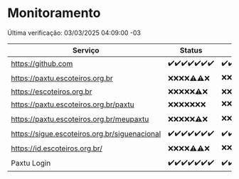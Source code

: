 # Monitoramento

Última verificação: 03/03/2025 04:09:00 -03

|Serviço|Status|Últimas 24h|
|---|---|---|
|https://github.com|<span title="2025-02-24: OK=23">✔️</span><span title="2025-02-25: OK=23">✔️</span><span title="2025-02-26: OK=23">✔️</span><span title="2025-02-27: OK=23">✔️</span><span title="2025-02-28: OK=23">✔️</span><span title="2025-03-01: OK=23">✔️</span><span title="2025-03-02: OK=7">✔️</span>|<span title="02/03/2025 05:10:00 -03 : 200">✔️</span><span title="02/03/2025 06:08:00 -03 : 200">✔️</span><span title="02/03/2025 07:08:00 -03 : 200">✔️</span><span title="02/03/2025 08:07:00 -03 : 200">✔️</span><span title="02/03/2025 09:13:00 -03 : 200">✔️</span><span title="02/03/2025 10:12:00 -03 : 200">✔️</span><span title="02/03/2025 11:07:00 -03 : 200">✔️</span><span title="02/03/2025 12:07:00 -03 : 200">✔️</span><span title="02/03/2025 13:08:00 -03 : 200">✔️</span><span title="02/03/2025 14:06:00 -03 : 200">✔️</span><span title="02/03/2025 15:10:00 -03 : 200">✔️</span><span title="02/03/2025 16:04:00 -03 : 200">✔️</span><span title="02/03/2025 17:08:00 -03 : 200">✔️</span><span title="02/03/2025 18:07:00 -03 : 200">✔️</span><span title="02/03/2025 19:07:00 -03 : 200">✔️</span><span title="02/03/2025 20:07:00 -03 : 200">✔️</span><span title="02/03/2025 21:43:00 -03 : 200">✔️</span><span title="02/03/2025 23:15:00 -03 : 200">✔️</span><span title="03/03/2025 00:19:00 -03 : 200">✔️</span><span title="03/03/2025 01:11:00 -03 : 200">✔️</span><span title="03/03/2025 02:09:00 -03 : 200">✔️</span><span title="03/03/2025 03:13:00 -03 : 200">✔️</span><span title="03/03/2025 04:09:00 -03 : 200">✔️</span>|
|https://paxtu.escoteiros.org.br|<span title="2025-02-24: Falhas=23">❌</span><span title="2025-02-25: Falhas=23">❌</span><span title="2025-02-26: Falhas=23">❌</span><span title="2025-02-27: Falhas=23">❌</span><span title="2025-02-28: OK=4, Falhas=19">⚠️</span><span title="2025-03-01: OK=3, Falhas=20">⚠️</span><span title="2025-03-02: Falhas=7">❌</span>|<span title="02/03/2025 05:10:00 -03 : 403">❌</span><span title="02/03/2025 06:08:00 -03 : 403">❌</span><span title="02/03/2025 07:08:00 -03 : 403">❌</span><span title="02/03/2025 08:07:00 -03 : 403">❌</span><span title="02/03/2025 09:13:00 -03 : 403">❌</span><span title="02/03/2025 10:12:00 -03 : 200">✔️</span><span title="02/03/2025 11:07:00 -03 : 403">❌</span><span title="02/03/2025 12:07:00 -03 : 403">❌</span><span title="02/03/2025 13:08:00 -03 : 403">❌</span><span title="02/03/2025 14:06:00 -03 : 403">❌</span><span title="02/03/2025 15:10:00 -03 : 403">❌</span><span title="02/03/2025 16:04:00 -03 : 403">❌</span><span title="02/03/2025 17:08:00 -03 : 403">❌</span><span title="02/03/2025 18:07:00 -03 : 403">❌</span><span title="02/03/2025 19:07:00 -03 : 403">❌</span><span title="02/03/2025 20:07:00 -03 : 403">❌</span><span title="02/03/2025 21:43:00 -03 : 403">❌</span><span title="02/03/2025 23:15:00 -03 : 403">❌</span><span title="03/03/2025 00:19:00 -03 : 403">❌</span><span title="03/03/2025 01:11:00 -03 : 403">❌</span><span title="03/03/2025 02:09:00 -03 : 200">✔️</span><span title="03/03/2025 03:13:00 -03 : 403">❌</span><span title="03/03/2025 04:09:00 -03 : 403">❌</span>|
|https://escoteiros.org.br|<span title="2025-02-24: Falhas=23">❌</span><span title="2025-02-25: Falhas=23">❌</span><span title="2025-02-26: Falhas=23">❌</span><span title="2025-02-27: Falhas=23">❌</span><span title="2025-02-28: Falhas=23">❌</span><span title="2025-03-01: OK=1, Falhas=22">⚠️</span><span title="2025-03-02: Falhas=7">❌</span>|<span title="02/03/2025 05:10:00 -03 : 403">❌</span><span title="02/03/2025 06:08:00 -03 : 403">❌</span><span title="02/03/2025 07:08:00 -03 : 403">❌</span><span title="02/03/2025 08:07:00 -03 : 403">❌</span><span title="02/03/2025 09:13:00 -03 : 403">❌</span><span title="02/03/2025 10:12:00 -03 : 403">❌</span><span title="02/03/2025 11:07:00 -03 : 403">❌</span><span title="02/03/2025 12:07:00 -03 : 403">❌</span><span title="02/03/2025 13:08:00 -03 : 403">❌</span><span title="02/03/2025 14:06:00 -03 : 403">❌</span><span title="02/03/2025 15:10:00 -03 : 403">❌</span><span title="02/03/2025 16:04:00 -03 : 403">❌</span><span title="02/03/2025 17:08:00 -03 : 403">❌</span><span title="02/03/2025 18:07:00 -03 : 403">❌</span><span title="02/03/2025 19:07:00 -03 : 403">❌</span><span title="02/03/2025 20:07:00 -03 : 403">❌</span><span title="02/03/2025 21:43:00 -03 : 403">❌</span><span title="02/03/2025 23:15:00 -03 : 403">❌</span><span title="03/03/2025 00:19:00 -03 : 403">❌</span><span title="03/03/2025 01:11:00 -03 : 403">❌</span><span title="03/03/2025 02:09:00 -03 : 403">❌</span><span title="03/03/2025 03:13:00 -03 : 403">❌</span><span title="03/03/2025 04:09:00 -03 : 403">❌</span>|
|https://paxtu.escoteiros.org.br/paxtu|<span title="2025-02-24: Falhas=23">❌</span><span title="2025-02-25: Falhas=23">❌</span><span title="2025-02-26: Falhas=23">❌</span><span title="2025-02-27: Falhas=23">❌</span><span title="2025-02-28: Falhas=23">❌</span><span title="2025-03-01: Falhas=23">❌</span><span title="2025-03-02: Falhas=7">❌</span>|<span title="02/03/2025 05:10:00 -03 : 403">❌</span><span title="02/03/2025 06:08:00 -03 : 403">❌</span><span title="02/03/2025 07:08:00 -03 : 403">❌</span><span title="02/03/2025 08:07:00 -03 : 403">❌</span><span title="02/03/2025 09:13:00 -03 : 403">❌</span><span title="02/03/2025 10:12:00 -03 : 403">❌</span><span title="02/03/2025 11:07:00 -03 : 403">❌</span><span title="02/03/2025 12:07:00 -03 : 403">❌</span><span title="02/03/2025 13:08:00 -03 : 200">✔️</span><span title="02/03/2025 14:06:00 -03 : 403">❌</span><span title="02/03/2025 15:10:00 -03 : 403">❌</span><span title="02/03/2025 16:04:00 -03 : 403">❌</span><span title="02/03/2025 17:08:00 -03 : 403">❌</span><span title="02/03/2025 18:07:00 -03 : 403">❌</span><span title="02/03/2025 19:07:00 -03 : 403">❌</span><span title="02/03/2025 20:07:00 -03 : 403">❌</span><span title="02/03/2025 21:43:00 -03 : 403">❌</span><span title="02/03/2025 23:15:00 -03 : 403">❌</span><span title="03/03/2025 00:19:00 -03 : 403">❌</span><span title="03/03/2025 01:11:00 -03 : 403">❌</span><span title="03/03/2025 02:09:00 -03 : 403">❌</span><span title="03/03/2025 03:13:00 -03 : 403">❌</span><span title="03/03/2025 04:09:00 -03 : 403">❌</span>|
|https://paxtu.escoteiros.org.br/meupaxtu|<span title="2025-02-24: Falhas=23">❌</span><span title="2025-02-25: Falhas=23">❌</span><span title="2025-02-26: Falhas=23">❌</span><span title="2025-02-27: Falhas=23">❌</span><span title="2025-02-28: Falhas=23">❌</span><span title="2025-03-01: OK=2, Falhas=21">⚠️</span><span title="2025-03-02: Falhas=7">❌</span>|<span title="02/03/2025 05:10:00 -03 : 403">❌</span><span title="02/03/2025 06:08:00 -03 : 403">❌</span><span title="02/03/2025 07:08:00 -03 : 403">❌</span><span title="02/03/2025 08:07:00 -03 : 403">❌</span><span title="02/03/2025 09:13:00 -03 : 403">❌</span><span title="02/03/2025 10:12:00 -03 : 403">❌</span><span title="02/03/2025 11:07:00 -03 : 403">❌</span><span title="02/03/2025 12:07:00 -03 : 403">❌</span><span title="02/03/2025 13:08:00 -03 : 403">❌</span><span title="02/03/2025 14:06:00 -03 : 403">❌</span><span title="02/03/2025 15:10:00 -03 : 403">❌</span><span title="02/03/2025 16:04:00 -03 : 403">❌</span><span title="02/03/2025 17:08:00 -03 : 403">❌</span><span title="02/03/2025 18:07:00 -03 : 403">❌</span><span title="02/03/2025 19:07:00 -03 : 403">❌</span><span title="02/03/2025 20:07:00 -03 : 403">❌</span><span title="02/03/2025 21:43:00 -03 : 403">❌</span><span title="02/03/2025 23:15:00 -03 : 403">❌</span><span title="03/03/2025 00:19:00 -03 : 200">✔️</span><span title="03/03/2025 01:11:00 -03 : 403">❌</span><span title="03/03/2025 02:09:00 -03 : 403">❌</span><span title="03/03/2025 03:13:00 -03 : 403">❌</span><span title="03/03/2025 04:09:00 -03 : 403">❌</span>|
|https://sigue.escoteiros.org.br/siguenacional|<span title="2025-02-24: OK=23">✔️</span><span title="2025-02-25: OK=23">✔️</span><span title="2025-02-26: OK=23">✔️</span><span title="2025-02-27: OK=23">✔️</span><span title="2025-02-28: OK=23">✔️</span><span title="2025-03-01: OK=23">✔️</span><span title="2025-03-02: OK=7">✔️</span>|<span title="02/03/2025 05:10:00 -03 : 200">✔️</span><span title="02/03/2025 06:08:00 -03 : 200">✔️</span><span title="02/03/2025 07:08:00 -03 : 200">✔️</span><span title="02/03/2025 08:07:00 -03 : 200">✔️</span><span title="02/03/2025 09:13:00 -03 : 200">✔️</span><span title="02/03/2025 10:12:00 -03 : 200">✔️</span><span title="02/03/2025 11:07:00 -03 : 200">✔️</span><span title="02/03/2025 12:07:00 -03 : 200">✔️</span><span title="02/03/2025 13:08:00 -03 : 200">✔️</span><span title="02/03/2025 14:06:00 -03 : 200">✔️</span><span title="02/03/2025 15:10:00 -03 : 200">✔️</span><span title="02/03/2025 16:04:00 -03 : 200">✔️</span><span title="02/03/2025 17:08:00 -03 : 200">✔️</span><span title="02/03/2025 18:07:00 -03 : 200">✔️</span><span title="02/03/2025 19:07:00 -03 : 200">✔️</span><span title="02/03/2025 20:07:00 -03 : 200">✔️</span><span title="02/03/2025 21:43:00 -03 : 200">✔️</span><span title="02/03/2025 23:15:00 -03 : 200">✔️</span><span title="03/03/2025 00:19:00 -03 : 200">✔️</span><span title="03/03/2025 01:11:00 -03 : 200">✔️</span><span title="03/03/2025 02:09:00 -03 : 200">✔️</span><span title="03/03/2025 03:13:00 -03 : 200">✔️</span><span title="03/03/2025 04:09:00 -03 : 200">✔️</span>|
|https://id.escoteiros.org.br/|<span title="2025-02-24: Falhas=23">❌</span><span title="2025-02-25: Falhas=23">❌</span><span title="2025-02-26: Falhas=23">❌</span><span title="2025-02-27: Falhas=23">❌</span><span title="2025-02-28: OK=1, Falhas=22">⚠️</span><span title="2025-03-01: OK=2, Falhas=21">⚠️</span><span title="2025-03-02: Falhas=7">❌</span>|<span title="02/03/2025 05:10:00 -03 : 403">❌</span><span title="02/03/2025 06:08:00 -03 : 403">❌</span><span title="02/03/2025 07:08:00 -03 : 200">✔️</span><span title="02/03/2025 08:07:00 -03 : 403">❌</span><span title="02/03/2025 09:13:00 -03 : 403">❌</span><span title="02/03/2025 10:12:00 -03 : 403">❌</span><span title="02/03/2025 11:07:00 -03 : 403">❌</span><span title="02/03/2025 12:07:00 -03 : 403">❌</span><span title="02/03/2025 13:08:00 -03 : 403">❌</span><span title="02/03/2025 14:06:00 -03 : 403">❌</span><span title="02/03/2025 15:10:00 -03 : 403">❌</span><span title="02/03/2025 16:04:00 -03 : 403">❌</span><span title="02/03/2025 17:08:00 -03 : 403">❌</span><span title="02/03/2025 18:07:00 -03 : 403">❌</span><span title="02/03/2025 19:07:00 -03 : 403">❌</span><span title="02/03/2025 20:07:00 -03 : 403">❌</span><span title="02/03/2025 21:43:00 -03 : 403">❌</span><span title="02/03/2025 23:15:00 -03 : 403">❌</span><span title="03/03/2025 00:19:00 -03 : 403">❌</span><span title="03/03/2025 01:11:00 -03 : 403">❌</span><span title="03/03/2025 02:09:00 -03 : 403">❌</span><span title="03/03/2025 03:13:00 -03 : 403">❌</span><span title="03/03/2025 04:09:00 -03 : 200">✔️</span>|
|Paxtu Login|<span title="2025-02-24: OK=23">✔️</span><span title="2025-02-25: OK=23">✔️</span><span title="2025-02-26: OK=23">✔️</span><span title="2025-02-27: OK=23">✔️</span><span title="2025-02-28: OK=23">✔️</span><span title="2025-03-01: OK=23">✔️</span><span title="2025-03-02: OK=7">✔️</span>|<span title="02/03/2025 05:10:00 -03 : 200">✔️</span><span title="02/03/2025 06:08:00 -03 : 200">✔️</span><span title="02/03/2025 07:08:00 -03 : 200">✔️</span><span title="02/03/2025 08:07:00 -03 : 200">✔️</span><span title="02/03/2025 09:13:00 -03 : 200">✔️</span><span title="02/03/2025 10:12:00 -03 : 200">✔️</span><span title="02/03/2025 11:07:00 -03 : 200">✔️</span><span title="02/03/2025 12:07:00 -03 : 200">✔️</span><span title="02/03/2025 13:08:00 -03 : 200">✔️</span><span title="02/03/2025 14:06:00 -03 : 500">❌</span><span title="02/03/2025 15:10:00 -03 : 200">✔️</span><span title="02/03/2025 16:04:00 -03 : 200">✔️</span><span title="02/03/2025 17:08:00 -03 : 200">✔️</span><span title="02/03/2025 18:07:00 -03 : 200">✔️</span><span title="02/03/2025 19:07:00 -03 : 200">✔️</span><span title="02/03/2025 20:07:00 -03 : 200">✔️</span><span title="02/03/2025 21:43:00 -03 : 200">✔️</span><span title="02/03/2025 23:15:00 -03 : 200">✔️</span><span title="03/03/2025 00:19:00 -03 : 200">✔️</span><span title="03/03/2025 01:11:00 -03 : 200">✔️</span><span title="03/03/2025 02:09:00 -03 : 200">✔️</span><span title="03/03/2025 03:13:00 -03 : 200">✔️</span><span title="03/03/2025 04:09:00 -03 : 200">✔️</span>|
